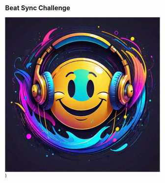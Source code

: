 ## Beat Sync Challenge
<picture>
 <source media="(prefers-color-scheme: dark)" srcset="https://github.com/mlemoine28/Beat-Sync-Challenge/blob/main/images/smiley_face.png?raw=true">
 <source media="(prefers-color-scheme: light)" srcset="https://github.com/mlemoine28/Beat-Sync-Challenge/blob/main/images/smiley_face.png?raw=true">
 <img alt="YOUR-ALT-TEXT" src="https://github.com/mlemoine28/Beat-Sync-Challenge/blob/main/images/smiley_face.png?raw=true">
</picture>
)


 
